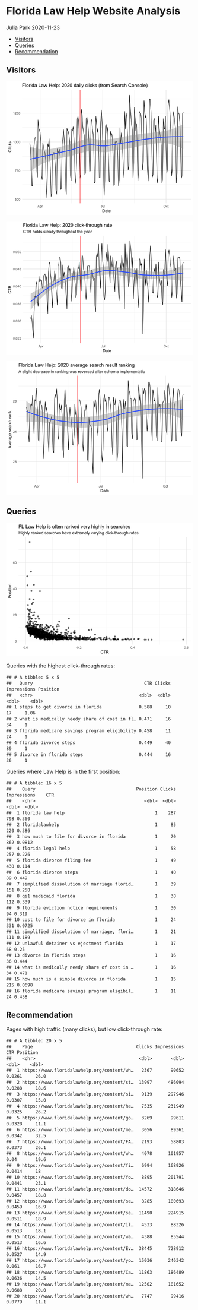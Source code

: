 Florida Law Help Website Analysis
================
Julia Park
2020-11-23

  - [Visitors](#visitors)
  - [Queries](#queries)
  - [Recommendation](#recommendation)

## Visitors

![](Florida_Law_Help_files/figure-gfm/unnamed-chunk-2-1.png)<!-- -->

![](Florida_Law_Help_files/figure-gfm/unnamed-chunk-3-1.png)<!-- -->

![](Florida_Law_Help_files/figure-gfm/unnamed-chunk-4-1.png)<!-- -->

## Queries

![](Florida_Law_Help_files/figure-gfm/unnamed-chunk-5-1.png)<!-- -->

Queries with the highest click-through rates:

    ## # A tibble: 5 x 5
    ##   Query                                          CTR Clicks Impressions Position
    ##   <chr>                                        <dbl>  <dbl>       <dbl>    <dbl>
    ## 1 steps to get divorce in florida              0.588     10          17     1.06
    ## 2 what is medically needy share of cost in fl… 0.471     16          34     1   
    ## 3 florida medicare savings program eligibility 0.458     11          24     1   
    ## 4 florida divorce steps                        0.449     40          89     1   
    ## 5 divorce in florida steps                     0.444     16          36     1

Queries where Law Help is in the first position:

    ## # A tibble: 16 x 5
    ##    Query                                      Position Clicks Impressions    CTR
    ##    <chr>                                         <dbl>  <dbl>       <dbl>  <dbl>
    ##  1 florida law help                                  1    287         798 0.360 
    ##  2 floridalawhelp                                    1     85         220 0.386 
    ##  3 how much to file for divorce in florida           1     70         862 0.0812
    ##  4 florida legal help                                1     58         257 0.226 
    ##  5 florida divorce filing fee                        1     49         430 0.114 
    ##  6 florida divorce steps                             1     40          89 0.449 
    ##  7 simplified dissolution of marriage florid…        1     39         151 0.258 
    ##  8 qi1 medicaid florida                              1     38         112 0.339 
    ##  9 florida eviction notice requirements              1     30          94 0.319 
    ## 10 cost to file for divorce in florida               1     24         331 0.0725
    ## 11 simplified dissolution of marriage, flori…        1     21         111 0.189 
    ## 12 unlawful detainer vs ejectment florida            1     17          68 0.25  
    ## 13 divorce in florida steps                          1     16          36 0.444 
    ## 14 what is medically needy share of cost in …        1     16          34 0.471 
    ## 15 how much is a simple divorce in florida           1     15         215 0.0698
    ## 16 florida medicare savings program eligibil…        1     11          24 0.458

## Recommendation

Pages with high traffic (many clicks), but low click-through rate:

    ## # A tibble: 20 x 5
    ##    Page                                       Clicks Impressions    CTR Position
    ##    <chr>                                       <dbl>       <dbl>  <dbl>    <dbl>
    ##  1 https://www.floridalawhelp.org/content/wh…   2367       90652 0.0261     26.0
    ##  2 https://www.floridalawhelp.org/content/st…  13997      486094 0.0288     18.6
    ##  3 https://www.floridalawhelp.org/content/si…   9139      297946 0.0307     15.0
    ##  4 https://www.floridalawhelp.org/content/he…   7535      231949 0.0325     26.2
    ##  5 https://www.floridalawhelp.org/content/go…   3269       99611 0.0328     11.1
    ##  6 https://www.floridalawhelp.org/content/me…   3056       89361 0.0342     32.5
    ##  7 https://www.floridalawhelp.org/content/FA…   2193       58803 0.0373     26.1
    ##  8 https://www.floridalawhelp.org/content/wh…   4078      101957 0.04       19.6
    ##  9 https://www.floridalawhelp.org/content/fi…   6994      168926 0.0414     18  
    ## 10 https://www.floridalawhelp.org/content/fo…   8895      201791 0.0441     23.1
    ## 11 https://www.floridalawhelp.org/content/do…  14572      318646 0.0457     18.8
    ## 12 https://www.floridalawhelp.org/content/se…   8285      180693 0.0459     16.9
    ## 13 https://www.floridalawhelp.org/content/se…  11490      224915 0.0511     18.9
    ## 14 https://www.floridalawhelp.org/content/il…   4533       88326 0.0513     18.1
    ## 15 https://www.floridalawhelp.org/content/wa…   4388       85544 0.0513     16.6
    ## 16 https://www.floridalawhelp.org/content/Ev…  38445      728912 0.0527     14.9
    ## 17 https://www.floridalawhelp.org/content/yo…  15036      246342 0.061      16.7
    ## 18 https://www.floridalawhelp.org/content/Ca…  11863      186489 0.0636     14.5
    ## 19 https://www.floridalawhelp.org/content/me…  12502      181652 0.0688     20.0
    ## 20 https://www.floridalawhelp.org/content/wh…   7747       99416 0.0779     11.1
